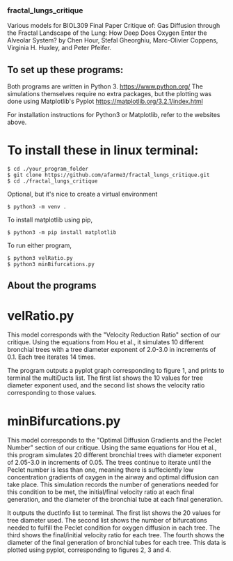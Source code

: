 ### fractal_lungs_critique
Various models for BIOL309 Final Paper Critique of:
Gas Diffusion through the Fractal Landscape of the Lung: How Deep Does Oxygen Enter the Alveolar System?
by Chen Hour, Stefal Gheorghiu, Marc-Olivier Coppens, Virginia H. Huxley, and Peter Pfeifer.

## To set up these programs:
Both programs are written in Python 3. https://www.python.org/
The simulations themselves require no extra packages, but the plotting was done using Matplotlib's Pyplot https://matplotlib.org/3.2.1/index.html

For installation instructions for Python3 or Matplotlib, refer to the websites above. 

# To install these in linux terminal:
```
$ cd ./your_program_folder
$ git clone https://github.com/afarme3/fractal_lungs_critique.git
$ cd ./fractal_lungs_critique
```
Optional, but it's nice to create a virtual environment
```
$ python3 -m venv . 
```
To install matplotlib using pip, 
```
$ python3 -m pip install matplotlib

```
To run either program, 
```
$ python3 velRatio.py
$ python3 minBifurcations.py
```

## About the programs
# velRatio.py 
This model corresponds with the "Velocity Reduction Ratio" section of our critique. 
Using the equations from Hou et al., it simulates 10 different bronchial trees with a tree diameter exponent of 2.0-3.0 in increments of 0.1. Each tree iterates 14 times.

The program outputs a pyplot graph corresponding to figure 1, and prints to terminal the multiDucts list. The first list shows the 10 values for tree diameter exponent used, and the second list shows the velocity ratio corresponding to those values. 

# minBifurcations.py
This model corresponds to the "Optimal Diffusion Gradients and the Peclet Number" section of our critique. 
Using the same equations for Hou et al., this program simulates 20 different bronchial trees with diameter exponent of 2.05-3.0 in increments of 0.05. The trees continue to iterate until the Peclet number is less than one, meaning there is suffeciently low concentration gradients of oxygen in the airway and optimal diffusion can take place. This simulation records the number of generations needed for this condition to be met, the initial/final velocity ratio at each final generation, and the diameter of the bronchial tube at each final generation. 

It outputs the ductInfo list to terminal. The first list shows the 20 values for tree diameter used. The second list shows the number of bifurcations needed to fulfill the Peclet condition for oxygen diffusion in each tree. The third shows the final/initial velocity ratio for each tree. The fourth shows the diameter of the final generation of bronchial tubes for each tree. This data is plotted using pyplot, corresponding to figures 2, 3 and 4. 

